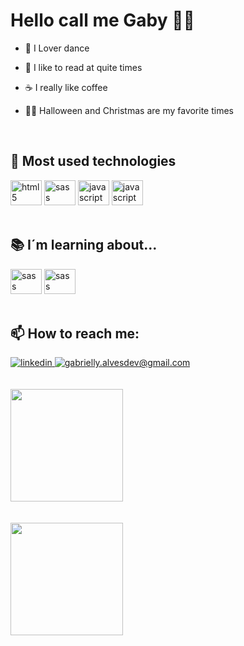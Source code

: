 # Hello call me Gaby 🙋‍♀️

- 💃 I Lover dance

- 📒 I like to read at quite times

- ☕ I really like coffee

- 🎃🎅 Halloween and Christmas are my favorite times


 <br>
          

## 🔭 Most used technologies

<div>
    <img aling="bottom" alt="html5" width="50px" height="40px" src="https://cdn.jsdelivr.net/gh/devicons/devicon/icons/html5/html5-plain-wordmark.svg"></img>  
    <img aling="bottom" alt="sass" width="50px" height="40px" src="https://cdn.jsdelivr.net/gh/devicons/devicon/icons/css3/css3-plain-wordmark.svg" />
    <img aling="bottom" alt="javascript" width="50px" height="40px" src="https://cdn.jsdelivr.net/gh/devicons/devicon/icons/javascript/javascript-original.svg"></img>
    <img 
    aling="bottom" alt="javascript" width="50px" height="40px"
    src="https://cdn.jsdelivr.net/gh/devicons/devicon/icons/figma/figma-original.svg" />
          
 </div>

 <br>

## 📚 I´m learning about...

<div>
  <img aling="bottom" alt="sass" width="50px" height="40px" src="https://cdn.jsdelivr.net/gh/devicons/devicon/icons/sass/sass-original.svg"></img> 
  <img 
  aling="bottom" alt="sass" width="50px" height="40px"
  src="https://cdn.jsdelivr.net/gh/devicons/devicon/icons/github/github-original-wordmark.svg" />
          
          
</div>

 <br>

## 📫 How to reach me:

<div>
  <a href="https://www.linkedin.com/in/gabrielly-alves-barbosa-dos-santos/">
    <img alt="linkedin" src="https://img.shields.io/badge/LinkedIn-0077B5?style=for-the-badge&logo=linkedin&logoColor=white"></img>
  </a>
  <a href="mailto:gabrielly.alvesdev@gmail.com">
    <img alt="gabrielly.alvesdev@gmail.com" src="https://img.shields.io/badge/Gmail-D14836?style=for-the-badge&logo=gmail&logoColor=white"></img>
  </a>
</div>

 </br>
 </br>

<div>
  <img height=180em 
       src="https://github-readme-stats.vercel.app/api?username=Gabypond&show_icons=true&theme=panda&include_all_commits=true&count_private=true&border_radius=10px">     </img>
</div>

</br>
</br>

<div>
  <img height=180em 
       src="https://github-readme-stats.vercel.app/api/top-langs/?username=Gabypond&layout=compact&langs_count=7&theme=panda&border_radius=10px"></img>
</div>


